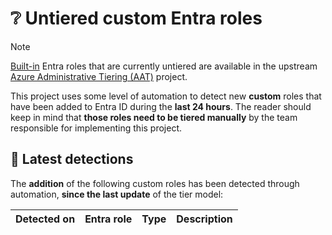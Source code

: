 # ❔ Untiered custom Entra roles

> [!NOTE] 
> <u>Built-in</u> Entra roles that are currently untiered are available in the upstream [Azure Administrative Tiering (AAT)](https://github.com/emiliensocchi/azure-tiering/blob/main/Entra%20roles/Untiered%20Entra%20roles.md) project.

This project uses some level of automation to detect new **custom** roles that have been added to Entra ID during the **last 24 hours**. The reader should keep in mind that **those roles need to be tiered manually** by the team responsible for implementing this project.


## 🔎 Latest detections

The **addition** of the following custom roles has been detected through automation, **since the last update** of the tier model:

| Detected on | Entra role | Type |  Description |
|---|---|---|---|
